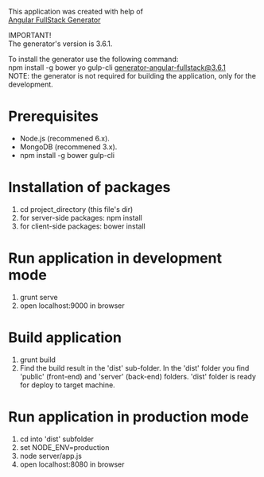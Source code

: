 ﻿This application was created with help of  
[Angular FullStack Generator](https://github.com/angular-fullstack/generator-angular-fullstack)  

IMPORTANT!  
The generator's version is 3.6.1.  

To install the generator use the following command:  
npm install -g bower yo gulp-cli generator-angular-fullstack@3.6.1  
NOTE: the generator is not required for building the application, only for the development.


# Prerequisites

  * Node.js (recommened 6.x).
  * MongoDB (recommened 3.x).
  * npm install -g bower gulp-cli


# Installation of packages

  1. cd project_directory (this file's dir)
  2. for server-side packages: npm install
  3. for client-side packages: bower install


# Run application in development mode

  1. grunt serve
  2. open localhost:9000 in browser
  

# Build application

  1. grunt build
  2. Find the build result in the 'dist' sub-folder. In the 'dist' folder you find 'public' (front-end) and 'server' (back-end) folders. 'dist' folder is ready for deploy to target machine.


# Run application in production mode

  1. cd into 'dist' subfolder
  2. set NODE_ENV=production
  3. node server/app.js
  4. open localhost:8080 in browser
